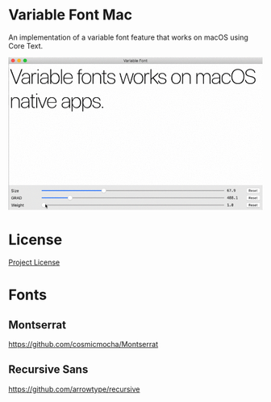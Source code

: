 # Variable Font Mac

An implementation of a variable font feature that works on macOS using Core Text.

![screenshot](./screenshot.gif)

# License

[Project License](./LICENSE)

# Fonts

## Montserrat

https://github.com/cosmicmocha/Montserrat

## Recursive Sans

https://github.com/arrowtype/recursive